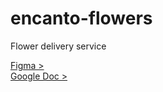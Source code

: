 # encanto-flowers
Flower delivery service

[Figma >](https://www.figma.com/file/rXf9ilYTRyEMyFRxp25xow/Encanto-Flowers?node-id=116%3A92)<br>
[Google Doc >](https://docs.google.com/document/d/16l-zL-XQUDz6KR_pm_2_heIb3B7LMEOfjyHeSlMH_sU/edit?pli=1)